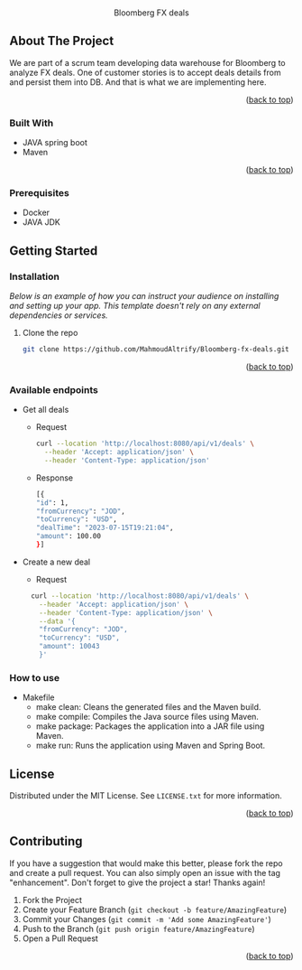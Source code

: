 <!-- Improved compatibility of back to top link: See: https://github.com/othneildrew/Best-README-Template/pull/73 -->
<a name="readme-top"></a>

<h3 align="center"></h3>

  <p align="center">
     Bloomberg FX deals
  </p>


<!-- ABOUT THE PROJECT -->
## About The Project
We are part of a scrum team developing data warehouse for Bloomberg to analyze FX deals. One of customer stories is to accept deals details from and persist them into DB. And that is what we are implementing here.

<p align="right">(<a href="#readme-top">back to top</a>)</p>



### Built With

* JAVA spring boot
* Maven
<p align="right">(<a href="#readme-top">back to top</a>)</p>

### Prerequisites 
* Docker
* JAVA JDK



<!-- GETTING STARTED -->
## Getting Started

### Installation

_Below is an example of how you can instruct your audience on installing and setting up your app. This template doesn't rely on any external dependencies or services._

1. Clone the repo
   ```sh
   git clone https://github.com/MahmoudAltrify/Bloomberg-fx-deals.git
   ```

<p align="right">(<a href="#readme-top">back to top</a>)</p>

### Available endpoints
* Get all deals
  * Request
    ```sh
    curl --location 'http://localhost:8080/api/v1/deals' \
      --header 'Accept: application/json' \
      --header 'Content-Type: application/json'
     ```
  * Response
    ```sh
    [{
    "id": 1,
    "fromCurrency": "JOD",
    "toCurrency": "USD",
    "dealTime": "2023-07-15T19:21:04",
    "amount": 100.00
    }]
     ```
    
* Create a new deal 
  * Request 
  ```sh
    curl --location 'http://localhost:8080/api/v1/deals' \
      --header 'Accept: application/json' \
      --header 'Content-Type: application/json' \
      --data '{
      "fromCurrency": "JOD",
      "toCurrency": "USD",
      "amount": 10043
      }'
     ```

### How to use
* Makefile 
  * make clean: Cleans the generated files and the Maven build.
  * make compile: Compiles the Java source files using Maven.
  * make package: Packages the application into a JAR file using Maven.
  * make run: Runs the application using Maven and Spring Boot.
<!-- LICENSE -->
## License

Distributed under the MIT License. See `LICENSE.txt` for more information.

<p align="right">(<a href="#readme-top">back to top</a>)</p>



<!-- CONTRIBUTING -->
## Contributing

If you have a suggestion that would make this better, please fork the repo and create a pull request. You can also simply open an issue with the tag "enhancement".
Don't forget to give the project a star! Thanks again!

1. Fork the Project
2. Create your Feature Branch (`git checkout -b feature/AmazingFeature`)
3. Commit your Changes (`git commit -m 'Add some AmazingFeature'`)
4. Push to the Branch (`git push origin feature/AmazingFeature`)
5. Open a Pull Request

<p align="right">(<a href="#readme-top">back to top</a>)</p>

